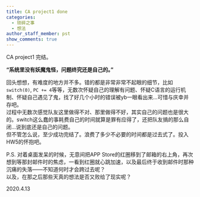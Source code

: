 ```yaml
---
title: CA project1 done
categories:
  - 琐碎之事
  - 想法
author_staff_member: pst
show_comments: true
---
```

CA project1 完结。  

**“系统里没有妖魔鬼怪，问题终究还是自己的。”**  

回头想想，有难度的地方并不多。错的都是非常非常不起眼的细节，比如`switch(0)`, `PC += 4`等等，无数次怀疑自己的理解有问题、怀疑C语言的运行机制、怀疑自己遇见了鬼，找了好几个小时的错误被yb一眼看出来...可惜与庆幸并存吧。  
过程中无数次感觉队友这里做得不对、那里做得不好，其实自己的问题也是很大的。switch这么蠢的事耗费自己的时间就算是罪有应得了，还把队友搞的那么自闭...说到底还是自己的问题。  
但不管怎么说，至少成功完结了。浪费了多少不必要的时间都是过去式了。投入HW5的怀抱吧。  

P.S. 对着桌面发呆的时候，无意间把APP Store的红圈移到了邮箱的右上角，再次想到等那封邮件时的焦虑，一看到红圈就心跳加速，以及最后终于收到邮件时那种沉痛的失落——不知道何时才会跨过去呢？  
以及，在那之后那些天真的想法是否又败给了现实呢？  

2020.4.13  
